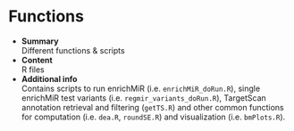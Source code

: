 # Functions  
- **Summary**  
Different functions & scripts   
- **Content**   
R files  
- **Additional info**  
Contains scripts to run enrichMiR (i.e. `enrichMiR_doRun.R`), single enrichMiR test variants (i.e. `regmir_variants_doRun.R`), TargetScan annotation retrieval and filtering (`getTS.R`) and other common functions for computation (i.e. `dea.R`, `roundSE.R`) and visualization (i.e. `bmPlots.R`). 
